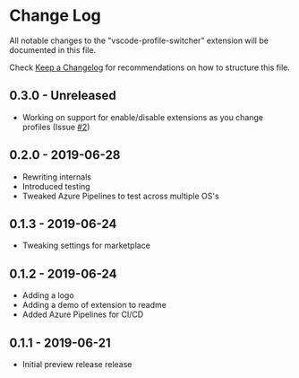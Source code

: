# Change Log

All notable changes to the "vscode-profile-switcher" extension will be documented in this file.

Check [Keep a Changelog](http://keepachan2gelog.com/) for recommendations on how to structure this file.

## 0.3.0 - Unreleased

- Working on support for enable/disable extensions as you change profiles (Issue [#2](https://github.com/aaronpowell/vscode-profile-switcher/issues/2))

## 0.2.0 - 2019-06-28

- Rewriting internals
- Introduced testing
- Tweaked Azure Pipelines to test across multiple OS's

## 0.1.3 - 2019-06-24

- Tweaking settings for marketplace

## 0.1.2 - 2019-06-24

- Adding a logo
- Adding a demo of extension to readme
- Added Azure Pipelines for CI/CD

## 0.1.1 - 2019-06-21

- Initial preview release release
